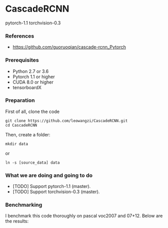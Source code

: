 # CascadeRCNN
pytorch-1.1 torchvision-0.3

### References

- https://github.com/guoruoqian/cascade-rcnn_Pytorch

### Prerequisites

- Python 2.7 or 3.6
- Pytorch 1.1 or higher
- CUDA 8.0 or higher
- tensorboardX

### Preparation

First of all, clone the code
```
git clone https://github.com/leowangzi/CascadeRCNN.git
cd CascadeRCNN
```
Then, create a folder:
```
mkdir data
```
or
```
ln -s [source_data] data
```


### What we are doing and going to do

- [TODO] Support pytorch-1.1 (master).
- [TODO] Support torchvision-0.3 (master).

### Benchmarking

I benchmark this code thoroughly on pascal voc2007 and 07+12. Below are the results:
